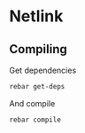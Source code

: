 Netlink
=======

## Compiling

Get dependencies

```sh
rebar get-deps
```

And compile

```sh
rebar compile
```
